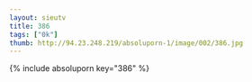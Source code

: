 ```yaml
--- 
layout: sieutv
title: 386
tags: ["0k"]
thumb: http://94.23.248.219/absoluporn-1/image/002/386.jpg
---
```

{% include absoluporn key="386" %} 
